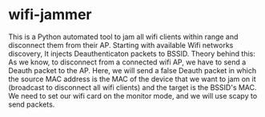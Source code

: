 # wifi-jammer
This is a Python automated tool to jam all wifi clients within range and disconnect them from their AP. 
Starting with available Wifi networks discovery, It injects Deauthenticaton packets to BSSID. 
Theory behind this:
As we know, to disconnect from a connected wifi AP, we have to send a Deauth packet to the AP. Here, we will send a false Deauth packet in which 
the source MAC address is the MAC of the device that we want to jam on it (broadcast to disconnect all wifi clients) and the target is the BSSID's MAC.
We need to set our wifi card on the monitor mode, and we will use scapy to send packets. 
 


